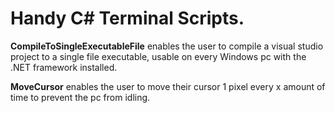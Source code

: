 # Handy C# Terminal Scripts.

**CompileToSingleExecutableFile** enables the user to compile a visual studio project to a single file executable, usable on every Windows pc with the .NET framework installed.

**MoveCursor** enables the user to move their cursor 1 pixel every x amount of time to prevent the pc from idling.
